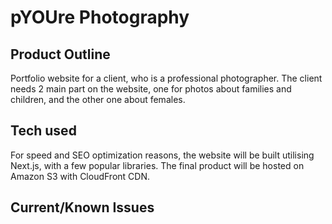 # pYOUre Photography

## Product Outline

Portfolio website for a client, who is a professional photographer. The client needs 2 main part on the website, one for photos about families and children, and the other one about females. 

## Tech used

For speed and SEO optimization reasons, the website will be built utilising Next.js, with a few popular libraries. The final product will be hosted on Amazon S3 with CloudFront CDN. 

## Current/Known Issues


